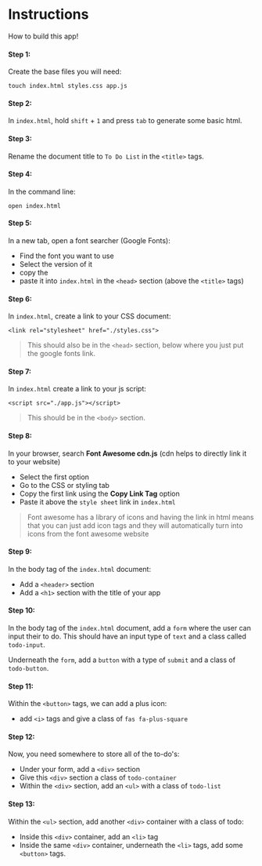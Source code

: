 # Instructions

How to build this app!

#### Step 1:
  Create the base files you will need:

    touch index.html styles.css app.js

#### Step 2:
  In `index.html`, hold `shift` + `1` and press `tab` to generate some basic html.

#### Step 3:
  Rename the document title to `To Do List` in the `<title>` tags.

#### Step 4:
  In the command line: 

    open index.html

#### Step 5:
  In a new tab, open a font searcher (Google Fonts):
  - Find the font you want to use
  - Select the version of it
  - copy the <link>
  - paste it into `index.html` in the `<head>` section (above the `<title>` tags)

#### Step 6:
  In `index.html`, create a link to your CSS document:

    <link rel="stylesheet" href="./styles.css">

  > This should also be in the `<head>` section, below where you just put the google fonts link.


#### Step 7:
  In `index.html` create a link to your js script:

    <script src="./app.js"></script>
  
  > This should be in the `<body>` section.

#### Step 8:
  In your browser, search **Font Awesome cdn.js** (cdn helps to directly link it to your website)

  - Select the first option
  - Go to the CSS or styling tab
  - Copy the first link using the **Copy Link Tag** option
  - Paste it above the `style sheet` link in `index.html`

  > Font awesome has a library of icons and having the link in html means that you can just add icon tags and they will automatically turn into icons from the font awesome website

#### Step 9:
  In the body tag of the `index.html` document:

  - Add a `<header>` section
  - Add a `<h1>` section with the title of your app

#### Step 10:
  In the body tag of the `index.html` document, add a `form` where the user can input their to do. This should have an input type of `text` and a class called `todo-input`.

  Underneath the `form`, add a `button` with a type of `submit` and a class of `todo-button`.

#### Step 11:
  Within the `<button>` tags, we can add a plus icon:
  - add `<i>` tags and give a class of `fas fa-plus-square`

#### Step 12:
  Now, you need somewhere to store all of the to-do's:
  - Under your form, add a `<div>` section
  - Give this `<div>` section a class of `todo-container`
  - Within the `<div>` section, add an `<ul>` with a class of `todo-list`

#### Step 13:
  Within the `<ul>` section, add another `<div>` container with a class of todo:
  - Inside this `<div>` container, add an `<li>` tag
  - Inside the same `<div>` container, underneath the `<li>` tags, add some `<button>` tags.